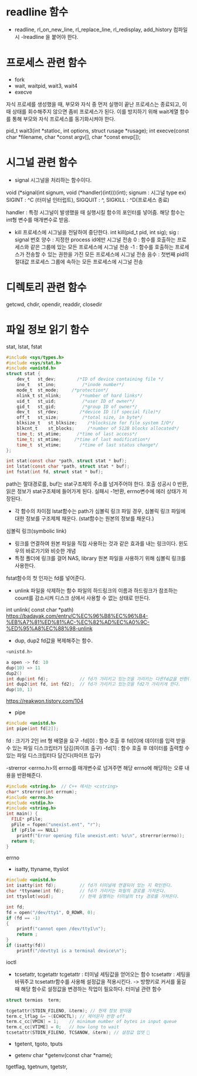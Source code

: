 # readline 함수
- readline, rl_on_new_line, rl_replace_line, rl_redisplay, add_history
컴파일시 -lreadline 을 붙어야 한다.

# 프로세스 관련 함수
- fork
- wait, waitpid, wait3, wait4
- execve

자식 프로세를 생성했을 때, 부모와 자식 중 먼저 실행이 끝난 프로세스는 종료되고, 이 때 상태를 회수해주지 않으면 좀비 프로세스가 된다. 이를 방지하기 위해 wait계열 함수를 통해 부모와 자식 프로세스를 동기화시켜야 한다.

pid_t wait3(int *statloc, int options, struct rusage *rusage);
int execve(const char *filename, char *const argv[], char *const envp[]);

# 시그널 관련 함수
- signal
시그널을 처리하는 함수이다.

void	(*signal(int signum, void (*handler)(int)))(int);
signum : 시그널 type
ex) SIGINT : ^C (터미널 인터럽트), SIGQUIT : ^\, SIGKILL : ^D(프로세스 종료)

handler : 특정 시그널이 발생했을 때 실행시킬 함수의 포인터를 넣어줌. 해당 함수는 int형 변수를 매개변수로 받음.

- kill
프로세스에 시그널을 전달하여 중단한다.
int kill(pid_t pid, int sig);
sig : signal 번호
양수 : 지정한 process id에만 시그널 전송
0 : 함수를 호출하는 프로세스와 같은 그룹에 있는 모든 프로세스에 시그널 전송
-1 : 함수를 호출하는 프로세스가 전송할 수 있는 권한을 가진 모든 프로세스에 시그널 전송
음수 : 첫번째 pid의 절대값 프로세스 그룹에 속하는 모든 프로세스에 시그널 전송

# 디렉토리 관련 함수
getcwd, chdir, opendir, readdir, closedir

# 파일 정보 읽기 함수
stat, lstat, fstat
```C
#include <sys/types.h>
#include <sys/stat.h>
#include <unistd.h>
struct stat {
	dev_t	st_dev;        /*ID of device containing file */
	ino_t	st_ino;          /*inode number*/
	mode_t	st_mode;     /*protection*/
	nlink_t	st_nlink;       /*number of hard links*/
	uid_t	st_uid;          /*user ID of owner*/
	gid_t	st_gid;          /*group ID of owner*/
	dev_t	st_rdev;        /*device ID (if special file)*/
	off_t	st_size;         /*total size, in byte*/
	blksize_t	st_blksize;    /*blocksize for file system I/O*/
	blkcnt_t	st_blocks;     /*number of 512B blocks allocated*/
	time_t;	st_atime;      /*time of last access*/
	time_t;	st_mtime;     /*time of last modification*/
	time_t	st_xtime;       /*time of last status change*/
};

int stat(const char *path, struct stat * buf);
int lstat(const char *path, struct stat * buf);
int fstat(int fd, struct stat * buf);
```
path는 절대경로를, buf는 stat구조체의 주소를 넘겨주어야 한다.
호출 성공시 0 반환, 읽은 정보가 stat구조체에 들어가게 된다.
실패시 -1반환, errno변수에 에러 상태가 저장된다.

* 각 함수의 차이점
lstat함수는 path가 심볼릭 링크 파일 경우, 심볼릭 링크 파일에 대한 정보를 구조제체 채운다.
(stat함수는  원본의 정보를 채운다.)

심볼릭 링크(symbolic link)
- 링크를 연결하여 원본 파일을 직접 사용하는 것과 같은 효과를 내는 링크이다.  윈도우의 바로가기와 비슷한 개념
- 특정 폴더에 링크를 걸어 NAS, library 원본 파일을 사용하기 위해 심볼릭 링크를 사용한다.

fstat함수의 첫 인자는 fd를 넣어준다.


- unlink
파일을 삭제하는 함수
파일의 하드링크의 이름과 하드링크가 참조하는 count를 감소시켜
디스크 상에서 사용할 수 없는 상태로 만든다.

int unlink( const char *path)
https://badayak.com/entry/C%EC%96%B8%EC%96%B4-%EB%A7%81%ED%81%AC-%EC%82%AD%EC%A0%9C-%ED%95%A8%EC%88%98-unlink




- dup, dup2
fd값을 복제해주는 함수.
```C
<unistd.h>

a open -> fd: 10
dup(10) => 11
dup2()
int dup(int fd);			// fd가 가리키고 있는것을 가리키는 다른fd값을 반환(최솟값)
int dup2(int fd, int fd2);	// fd가 가리키고 있는것을 fd2가 가리키게 한다.
dup(10, 1)
```
https://reakwon.tistory.com/104


- pipe
```C
#include <unistd.h>
int pipe(int fd[2]);
```
fd : 크기가 2인 int 형 배열을 요구
-fd[0] : 함수 호출 후 fd[0]에 데이터를 입력 받을 수 있는 파일 디스크립터가 담김(파이프 출구)
-fd[1] : 함수 호출 후 데이터를 출력할 수 있는 파일 디스크립터다 담긴다(파이프 입구)


-strerror
<errno.h>의 errno를 매개변수로 넘겨주면 해당 errno에 해당하는 오류 내용을 반환해준다.
```C
#include <string.h>  // C++ 에서는 <cstring>
char* strerror(int errnum);
#include <errno.h>
#include <stdio.h>
#include <string.h>
int main() {
  FILE* pFile;
  pFile = fopen("unexist.ent", "r");
  if (pFile == NULL)
    printf("Error opening file unexist.ent: %s\n", strerror(errno));
  return 0;
}
```

errno

- isatty, ttyname, ttyslot
```C
#include <unistd.h>
int isatty(int fd);			// fd가 터미널에 연결되어 있는 지 확인한다.
char *ttyname(int fd);		// fd가 가리키는 파일의 경로를 가져온다.
int ttyslot(void);			// 현재 실행하는 터미널의 tty 경로를 가져온다.

int fd;
fd = open("/dev/tty1", O_RDWR, 0);
if (fd == -1)
{
	printf("cannot open /dev/tty1\n");
	return ;
}
if (isatty(fd))
	printf("/devtty1 is a terminal device\n");
```


ioctl

- tcsetattr, tcgetattr
tcgetattr : 터미널 세팅값을 얻어오는 함수
tcsetattr : 세팅을 바꿔주고 tcsetattr함수를 사용해 설정값을 적용시킨다.
-> 방향키로 커서를 옮길 때 해당 함수로 설정값을 변경하는 작업이 필요하다.
터미널 관련 함수
```C
struct termios	term;

tcgetattr(STDIN_FILENO, &term); // 현재 정보 받아옴
term.c_lflag &= ~(ECHOCTL);	// 제어문자 반향 off
term.c_cc[VMIN] = 1;	// minimum number of bytes in input queue
term.c_cc[VTIME] = 0;	// how long to wait
tcsetattr(STDIN_FILENO, TCSANOW, &term); // 설정값 업뎃 🤗
```

- tgetent, tgoto, tputs

- getenv
char *getenv(const char *name);

tgetflag, tgetnum, tgetstr,
